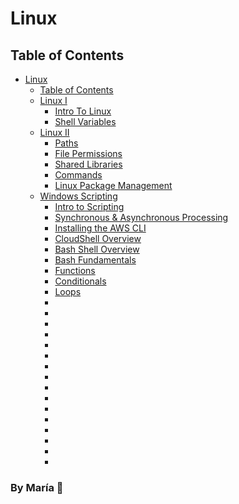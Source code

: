 # Linux

## Table of Contents

- [Linux](#linux)
    - [Table of Contents](#table-of-contents)
    - [Linux I](Linux/linux_1)
        - [Intro To Linux](/Linux/linux_1/intro_linux.md)
        - [Shell Variables](/Linux/linux_1/shell_variables.md)
    - [Linux II](Linux/linux_2)
        - [Paths](/Linux/linux_2/paths.md)
        - [File Permissions](/Linux/linux_2/file_permissions.md)
        - [Shared Libraries](/Linux/linux_2/shared_libraries.md)
        - [Commands](Linux/linux_2/additional_commands.md)
        - [Linux Package Management](Linux/linux_2/package_manager.md)
    - [Windows Scripting](Linux/windows_scripting)
        - [Intro to Scripting](Linux/linux_scripting/intro_scripting.md)
        - [Synchronous & Asynchronous Processing](Linux/linux_scripting/synchronous_asynchronous.md)
        - [Installing the AWS CLI](Linux/linux_scripting/aws_cli.md)
        - [CloudShell Overview](Linux/linux_scripting/cloud_shell.md)
        - [Bash Shell Overview](Linux/linux_scripting/bash_shell.md)
        - [Bash Fundamentals](Linux/linux_scripting/bash_fundamentals.md)
        - [Functions](Linux/linux_scripting/functions.md)
        - [Conditionals](Linux/linux_scripting/conditionals.md)
        - [Loops](Linux/linux_scripting/loops.md) 
        - []()
        - []()
        - []()
        - []()
        - []()
        - []()
        - []()
        - []() 
        - []()
        - []() 
        - []()
        - []() 
        - []()
        - []() 
        - []()
        - []()

### By **María 🖤**